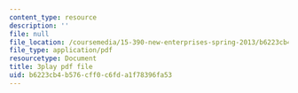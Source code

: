 ```yaml
---
content_type: resource
description: ''
file: null
file_location: /coursemedia/15-390-new-enterprises-spring-2013/b6223cb4b576cff0c6fda1f78396fa53_2KpOZ9N2QOQ.pdf
file_type: application/pdf
resourcetype: Document
title: 3play pdf file
uid: b6223cb4-b576-cff0-c6fd-a1f78396fa53
---
```

